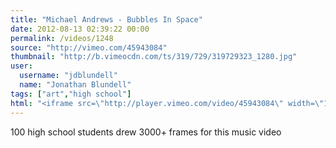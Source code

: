 ```yaml
---
title: "Michael Andrews - Bubbles In Space"
date: 2012-08-13 02:39:22 00:00
permalink: /videos/1248
source: "http://vimeo.com/45943084"
thumbnail: "http://b.vimeocdn.com/ts/319/729/319729323_1280.jpg"
user:
  username: "jdblundell"
  name: "Jonathan Blundell"
tags: ["art","high school"]
html: "<iframe src=\"http://player.vimeo.com/video/45943084\" width=\"1280\" height=\"720\" frameborder=\"0\" webkitAllowFullScreen mozallowfullscreen allowFullScreen></iframe>"
---
```


100 high school students drew 3000+ frames for this music video